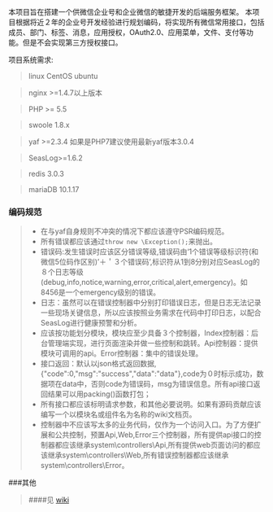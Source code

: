 本项目旨在搭建一个供微信企业号和企业微信的敏捷开发的后端服务框架。
本项目根据将近２年的企业号开发经验进行规划编码，将实现所有微信常用接口，包括成员、部门、标签、消息，应用授权，OAuth2.0、应用菜单，文件、支付等功能。但是不会实现第三方授权接口。

项目系统需求:

> linux CentOS ubuntu

> nginx >=1.4.7以上版本

> PHP >= 5.5

> swoole 1.8.x

> yaf >=2.3.4 如果是PHP7建议使用最新yaf版本3.0.4

> SeasLog>=1.6.2

> redis 3.0.3

> mariaDB 10.1.17



### 编码规范
> * 在与yaf自身规则不冲突的情况下都应该遵守PSR编码规范。
> * 所有错误都应该通过`throw new \Exception();`来抛出。
> * 错误码:发生错误时应该区分错误等级,错误码由‘1个错误等级标识符(和微信5位码作区别)’＋＇３个错误码’,标识符从1到8分别对应SeasLog的８个日志等级(debug,info,notice,warning,error,critical,alert,emergency)。如8456是一个emergency级别的错误。
> * 日志：虽然可以在错误控制器中分别打印错误日志，但是日志无法记录一些现场关键信息，所以应该按照业务需求在代码中打印日志，以配合SeasLog进行健康预警和分析。
> * 应该按功能划分模块，模块应至少具备３个控制器，Index控制器：后台管理端实现，进行页面渲染并做一些控制和跳转。Api控制器：提供模块可调用的api。Error控制器：集中的错误处理。
> * 接口返回：默认以json格式返回数据,{"code":0,"msg":"success","data":"data"},code为０时标示成功，数据项在data中，否则code为错误码，msg为错误信息。所有api接口返回结果可以用packing()函数打包；
> * 所有接口都应该标明请求参数，和其他必要说明。如果有源码贡献应该编写一个以模块名或组件名为名称的wiki文档页。
> * 控制器中不应该写太多的业务代码，仅作为一个访问入口。为了方便扩展和公共控制，预置Api,Web,Error三个控制器，所有提供api接口的控制器都应该继承system\controllers\Api,所有提供web页面访问的都应该继承system\controllers\Web,所有错误控制器都应该继承system\controllers\Error。

###其他
> ####见 [wiki](https://github.com/tttlkkkl/wcdf/wiki)

